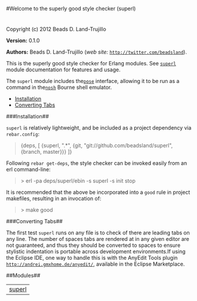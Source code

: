 

#Welcome to the superly good style checker (superl)#


Copyright (c) 2012 Beads D. Land-Trujillo

__Version:__ 0.1.0

__Authors:__ Beads D. Land-Trujillo (_web site:_ [`http://twitter.com/beadsland`](http://twitter.com/beadsland)).

This is the superly good style checker for Erlang modules.
  See [`superl`](http://github.com/beadsland/superl/blob/master/doc/superl.md) module documentation for features and usage.

The `superl` module includes the[`pose`](http://github.com/beadsland/pose) interface,
  allowing it to be run as a command in the[`nosh`](http://github.com/beadsland/nosh) Bourne shell
emulator.
* [Installation](http://github.com/beadsland/superl/blob/master/doc/README.md#Installation)
* [Converting Tabs](http://github.com/beadsland/superl/blob/master/doc/README.md#Converting_Tabs)


###<a name="Installation">Installation</a>##


`superl` is relatively lightweight, and be included as a project
  dependency via `rebar.config`:
<blockquote>
  {deps, [
     {superl, ".*",
       {git, "git://github.com/beadsland/superl", {branch, master}}}
    ]}</blockquote>


Following `rebar get-deps`, the style checker can be invoked easily
from an erl command-line:
<blockquote>
  > erl -pa deps/superl/ebin -s superl -s init stop</blockquote>


It is recommended that the above be incorporated into a `good` rule
in project makefiles, resulting in an invocation of:
<blockquote>
  > make good</blockquote>


###<a name="Converting_Tabs">Converting Tabs</a>##


The first test `superl` runs on any file is to check of there are
leading tabs on any line.  The number of spaces tabs are rendered
at in any given editor are not guaranteed, and thus they should be
converted to spaces to ensure stylistic indentation is portable across
development environments.If using the Eclipse IDE, one way to handle this is with the AnyEdit
  Tools plugin [`http://andrei.gmxhome.de/anyedit/`](http://andrei.gmxhome.de/anyedit/), available in the
  Eclipse Marketplace.

##Modules##


<table width="100%" border="0" summary="list of modules">
<tr><td><a href="http://github.com/beadsland/superl/blob/master/doc/superl.md" class="module">superl</a></td></tr></table>

